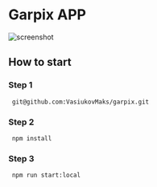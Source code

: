 # Garpix APP

![screenshot](./assets/screenshot.png)

## How to start

### Step 1

```
 git@github.com:VasiukovMaks/garpix.git
```

### Step 2

```
 npm install
```

### Step 3

```
 npm run start:local
```
